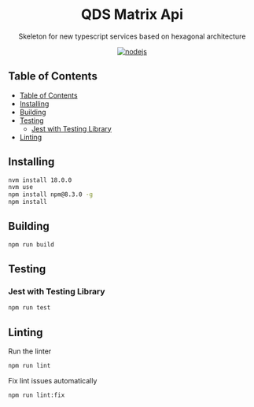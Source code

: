 <h1 align="center">QDS Matrix Api</h1>

<p align="center">
  Skeleton for new typescript services based on hexagonal architecture
</p>

<p align="center">
    <a href="https://github.com/AlbertHernandez/hexagonal-architecture-typescript-service-skeleton/actions/workflows/nodejs.yml?branch=main"><img src="https://github.com/AlbertHernandez/hexagonal-architecture-typescript-service-skeleton/actions/workflows/nodejs.yml/badge.svg?branch=main" alt="nodejs"/></a>
</p>

## Table of Contents

- [Table of Contents](#table-of-contents)
- [Installing](#installing)
- [Building](#building)
- [Testing](#testing)
  - [Jest with Testing Library](#jest-with-testing-library)
- [Linting](#linting)

## Installing

```bash
nvm install 18.0.0
nvm use
npm install npm@8.3.0 -g
npm install
```

## Building

```bash
npm run build
```

## Testing

### Jest with Testing Library

```bash
npm run test
```

## Linting

Run the linter

```bash
npm run lint
```

Fix lint issues automatically

```bash
npm run lint:fix
```
